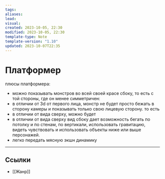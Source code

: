 ```yaml
---
tags: 
aliases: 
lead: 
visual: 
created: 2023-10-05, 22:30
modified: 2023-10-05, 22:30
template-type: Note
template-version: "1.10"
updated: 2023-10-07T22:35
---
```


# Платформер

плюсы платформера:
- можно показывать монстров во всей своей красе сбоку, то есть с той стороны, где он менее симметричен:
- в отличии от 3d от первого лица, монстр не будет просто бежать в сторону камеры и показывать только свою лицевую сторону. то есть 
- в отличии от вида сверху, можно будет
- в отличии от вида сверху вид сбоку дает возможность бегать по потолку и по стенам, по вертикали, использовать гравитацию, видеть чувствовать и использовать объекты ниже или выше персонажей.
- легко передать мясную экшн динамику

---

## Ссылки
- [[Жанр]]